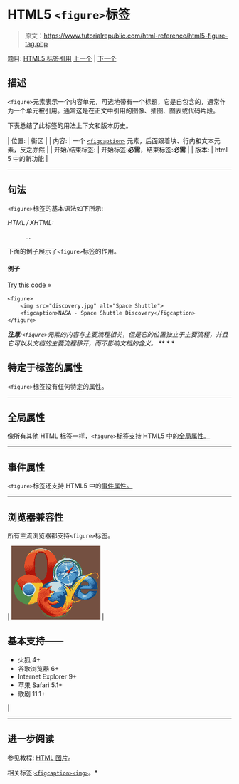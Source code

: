# HTML5 `<figure>`标签

> 原文：<https://www.tutorialrepublic.com/html-reference/html5-figure-tag.php>

题目: [HTML5 标签引用](html5-tags.php) [上一个](html5-figcaption-tag.php) | [下一个](html-font-tag.php)

## 描述

`<figure>`元素表示一个内容单元，可选地带有一个标题，它是自包含的，通常作为一个单元被引用。通常这是在正文中引用的图像、插图、图表或代码片段。

下表总结了此标签的用法上下文和版本历史。

| 位置: | 街区 |
| 内容: | 一个 [`<figcaption>`](html5-figcaption-tag.php) 元素，后面跟着块、行内和文本元素，反之亦然 |
| 开始/结束标签: | 开始标签:**必需**，结束标签:**必需** |
| 版本: | html 5 中的新功能 |

* * *

## 句法

`<figure>`标签的基本语法如下所示:

*HTML / XHTML:* <figure> ... </figure>

下面的例子展示了`<figure>`标签的作用。

#### 例子

[Try this code »](../codelab.php?topic=html5&file=figure-tag "Try this code using online Editor")

```
<figure>
    <img src="discovery.jpg" alt="Space Shuttle">
    <figcaption>NASA - Space Shuttle Discovery</figcaption>
</figure>
```

 ***注意:**`<figure>`元素的内容与主要流程相关，但是它的位置独立于主要流程，并且它可以从文档的主要流程移开，而不影响文档的含义。*  ** * *

## 特定于标签的属性

`<figure>`标签没有任何特定的属性。

* * *

## 全局属性

像所有其他 HTML 标签一样，`<figure>`标签支持 HTML5 中的[全局属性。](html5-global-attributes.php)

* * *

## 事件属性

`<figure>`标签还支持 HTML5 中的[事件属性。](html5-event-attributes.php)

* * *

## 浏览器兼容性

所有主流浏览器都支持`<figure>`标签。

| ![Browsers Icon](img/e9331123c77668c1832e541c2fca1002.png) | 

## 基本支持——

*   火狐 4+
*   谷歌浏览器 6+
*   Internet Explorer 9+
*   苹果 Safari 5.1+
*   歌剧 11.1+

 |

* * *

## 进一步阅读

参见教程: [HTML 图片](../html-tutorial/html-images.php)。

相关标签:[`<figcaption>`](html5-figcaption-tag.php)[`<img>`](html-img-tag.php)。*